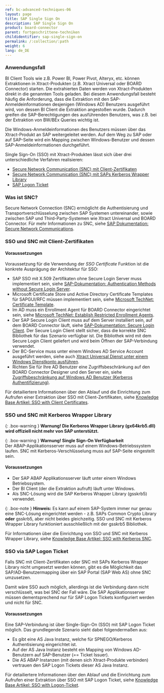 ```yaml
---
ref: bc-advanced-techniques-06
layout: page
title: SAP Single Sign On
description: SAP Single Sign On
product: board-connector
parent: fortgeschrittene-techniken
childidentifier: sap-single-sign-on
permalink: /:collection/:path
weight: 6
lang: de_DE
---
```


### Anwendungsfall

BI Client Tools wie z.B. Power BI, Power Pivot, Alteryx, etc. können Extraktionen in Xtract-Produkten (z.B. Xtract Universal oder BOARD Connector) starten. 
Die extrahierten Daten werden von Xtract-Produkten direkt in die genannten Tools geladen.
Bei diesem Anwendungsfall besteht häufig die Anforderung, dass die Extraktion mit den SAP-Anmeldeinformationen desjenigen (Windows AD) Benutzers ausgeführt wird, von dessen BI Client die Extraktion angestoßen wurde. 
Dadurch greifen die SAP-Berechtigungen des ausführenden Benutzers, was z.B. bei der Extraktion von BW/BEx Queries wichtig ist.

Die Windows-Anmeldeinformationen des Benutzers müssen über das Xtract-Produkt an SAP weitergeleitet werden. 
Auf dem Weg zu SAP oder auf SAP-Seite wird ein Mapping zwischen Windows-Benutzer und dessen SAP-Anmeldeinformationen durchgeführt.

Single Sign-On (SSO) mit Xtract-Produkten lässt sich über drei unterschiedliche Verfahren realisieren:

- [Secure Network Communication (SNC) mit Client-Zertifikaten](#sso-und-snc-mit-client-zertifikaten)
- [Secure Network Communication (SNC) mit SAPs Kerberos Wrapper Library](#sso-und-snc-mit-kerberos-wrapper-library)
- [SAP Logon Ticket](#sso-via-logon-ticket)


### Was ist SNC?
Secure Network Connection (SNC) ermöglicht die Authentisierung und Transportverschlüsselung zwischen SAP Systemen untereinander, sowie zwischen SAP und Third-Party-Systemen wie Xtract Universal und BOARD Connector.
Für mehr Informationen zu SNC, siehe [SAP Dokumentation: Secure Network Communications](https://help.sap.com/viewer/e73bba71770e4c0ca5fb2a3c17e8e229/LATEST/de-DE/e656f466e99a11d1a5b00000e835363f.html).


### SSO und SNC mit Client-Zertifikaten

#### Voraussetzungen

Voraussetzung für die Verwendung der *SSO Certificate* Funktion ist die konkrete Ausprägung der Architektur für SSO: 
- SAP SSO mit X.509 Zertifikaten ohne Secure Login Server muss implementiert sein, siehe [SAP-Dokumentation: Authentication Methods without Secure Login Server](https://help.sap.com/viewer/df185fd53bb645b1bd99284ee4e4a750/LATEST/en-US/7c45fe620ab9469083f7ab50a9008c37.html).
- Microsoft Certificate Store und Active Directory Certificate Templates für SAPGUI/RFC müssen implementiert sein, siehe [Microsoft TechNet: Certificate Template](https://social.technet.microsoft.com/wiki/contents/articles/53249.active-directory-certificate-services-enterprise-ca-architecture.aspx#Certificate_Template).
- Im AD muss ein Enrollment Agent für BOARD Connector eingerichtet sein, siehe [Microsoft TechNet: Establish Restricted Enrollment Agents](https://social.technet.microsoft.com/wiki/contents/articles/10942.ad-cs-security-guidance.aspx#Establish_Restricted_Enrollment_Agents).
- Der SAP Secure Login Client muss auf dem Server installiert sein, auf dem BOARD Connector läuft, siehe [SAP-Dokumentation: Secure Login Client](https://help.sap.com/viewer/8ac26ac20064447ba9e65b18e1bb747e/Cloud/en-US/b304e57f6393461dafd7affc2760b05b.html).
Der Secure Login Client stellt sicher, dass die korrekte SNC Bibliothek für das Szenario verfügbar ist. 
Die Bibliothek wird mit dem Secure Login Client geliefert und wird beim Öffnen der SAP-Verbindung verwendet.
- Der BC-Service muss unter einem Windows AD Service Account ausgeführt werden, siehe auch [Xtract Universal Dienst unter einem Windows Dienstkonto ausführen](https://help.theobald-software.com/de/xtract-universal/fortgeschrittene-techniken/service-account).
- Richten Sie für Ihre AD Benutzer eine Zugriffsbeschränkung auf den BOARD Connector Designer und den Server ein, siehe [Zugriffsbeschränkung auf Windows AD Benutzer (Kerberos Authentifizierung)](../../sicherheit/serversicherheit#zugriffsbeschränkung-auf-windows-ad-benutzer-kerberos-authentifizierung).<br>

Für detailiertere Informationen über den Ablauf und die Einrichtung zum Aufrufen einer Extraktion über SSO mit Client-Zertifikaten, siehe [Knowledge Base Artikel: SSO with Client Certificates](https://kb.theobald-software.com/xtract-universal/sso-with-client-certificates).


### SSO und SNC mit Kerberos Wrapper Library

{: .box-warning }
**Warnung! Die Kerberos Wrapper Library (gx64krb5.dll) wird offiziell nicht mehr von SAP unterstützt.**

{: .box-warning }
**Warnung! Single Sign-On Verfügbarkeit** <br> 
Der ABAP-Applikationsserver muss auf einem Windows-Betriebssystem laufen. SNC mit Kerberos-Verschlüsselung muss auf SAP-Seite eingestellt sein. <br>

#### Voraussetzungen

- Der SAP ABAP Applikationsserver läuft unter einem Windows Betriebssystem. 
- Der BI Client (der die Extraktion aufruft) läuft unter Windows.
- Als SNC-Lösung wird die SAP Kerberos Wrapper Library (gsskrb5) verwendet.

{: .box-note }
**Hinweis:** Es kann auf einem SAP-System immer nur genau eine SNC-Lösung eingerichtet werden - z.B. SAPs Common Crypto Library **oder** gsskrb5, aber nicht beides gleichzeitig.
SSO und SNC mit Kerberos Wrapper Library funktioniert ausschließlich mit der gsskrb5 Bibliothek. 

Für Informationen über die Einrichtung von SSO und SNC mit Kerberos Wrapper Library, siehe [Knowledge Base Artikel: SSO with Kerberos SNC](https://kb.theobald-software.com/xtract-universal/sso-with-kerberos-snc).

### SSO via SAP Logon Ticket

Falls SNC mit Client-Zertifikaten oder SNC mit SAPs Kerberos Wrapper Library nicht umgesetzt werden können, gibt es die Möglichkeit das SAP/AD-Benutzermapping über ein SAP Portal (SAP Web AS) ohne SNC umzusetzen.

Damit wäre SSO auch möglich, allerdings ist die Verbindung dann nicht verschlüsselt, was bei SNC der Fall wäre. 
Die SAP Applikationsserver müssen dementsprechend nur für SAP Logon Tickets konfiguriert werden und nicht für SNC.

#### Voraussetzungen
Eine SAP-Verbindung ist über Single-Sign-On (SSO) mit SAP Logon Ticket möglich. Das grundlegende Szenario sieht dabei folgendermaßen aus:<br>
- Es gibt eine AS Java Instanz, welche für SPNEGO/Kerberos Authentisierung eingerichtet ist. 
- Auf der AS Java Instanz besteht ein Mapping von Windows AD-Benutzern auf SAP-Benutzer (== Ticket Issuer).
- Die AS ABAP Instanzen (mit denen sich Xtract-Produkte verbinden) vertrauen den SAP Logon Tickets dieser AS Java Instanz.

Für detailiertere Informationen über den Ablauf und die Einrichtung zum Aufrufen einer Extraktion über SSO mit SAP Logon Ticket, siehe [Knowledge Base Artikel: SSO with Logon-Ticket](https://kb.theobald-software.com/xtract-universal/sso-with-logon-ticket).
